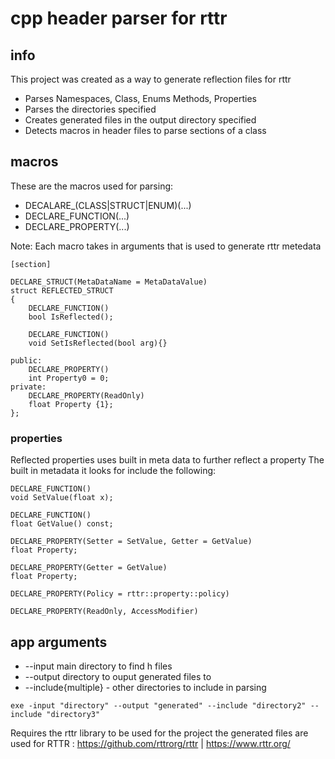 # cpp header parser for rttr

## info
This project was created as a way to generate reflection files for rttr

- Parses Namespaces, Class, Enums Methods, Properties
- Parses the directories specified
- Creates generated files in the output directory specified
- Detects macros in header files to parse sections of a class

## macros
These are the macros used for parsing:
- DECALARE_(CLASS|STRUCT|ENUM)(...)
- DECLARE_FUNCTION(...)
- DECLARE_PROPERTY(...)

Note: Each macro takes in arguments that is used to generate rttr metedata

```
[section]

DECLARE_STRUCT(MetaDataName = MetaDataValue)
struct REFLECTED_STRUCT
{
	DECLARE_FUNCTION()
	bool IsReflected();

	DECLARE_FUNCTION()
	void SetIsReflected(bool arg){}

public:
	DECLARE_PROPERTY()
	int Property0 = 0;
private:
	DECLARE_PROPERTY(ReadOnly)
	float Property {1};
};
```

### properties

Reflected properties uses built in meta data to further reflect a property
The built in metadata it looks for include the following:
```
DECLARE_FUNCTION()
void SetValue(float x);

DECLARE_FUNCTION()
float GetValue() const;

DECLARE_PROPERTY(Setter = SetValue, Getter = GetValue)
float Property;

DECLARE_PROPERTY(Getter = GetValue)
float Property;

```
```
DECLARE_PROPERTY(Policy = rttr::property::policy)
```
```
DECLARE_PROPERTY(ReadOnly, AccessModifier)
```

## app arguments
- --input main directory to find h files
- --output directory to ouput generated files to
- --include{multiple} - other directories to include in parsing
```
exe -input "directory" --output "generated" --include "directory2" --include "directory3"
```
Requires the rttr library to be used for the project the generated files are used for
RTTR : https://github.com/rttrorg/rttr | https://www.rttr.org/
